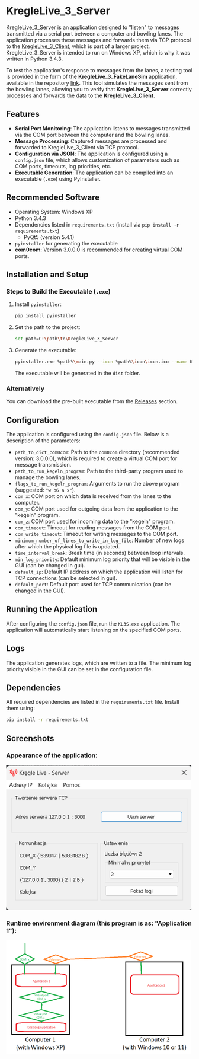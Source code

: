 # KregleLive_3_Server

KregleLive_3_Server is an application designed to "listen" to messages transmitted via a serial port between a computer and bowling lanes. The application processes these messages and forwards them via TCP protocol to the [KregleLive_3_Client](https://github.com/patlukas/KregleLive_3_Client), which is part of a larger project. KregleLive_3_Server is intended to run on Windows XP, which is why it was written in Python 3.4.3.

To test the application's response to messages from the lanes, a testing tool is provided in the form of the **KregleLive_3_FakeLaneSim** application, available in the repository [link](https://github.com/patlukas/KregleLive_3_FakeLaneSim). This tool simulates the messages sent from the bowling lanes, allowing you to verify that **KregleLive_3_Server** correctly processes and forwards the data to the **KregleLive_3_Client**.

## Features

- **Serial Port Monitoring**: The application listens to messages transmitted via the COM port between the computer and the bowling lanes.
- **Message Processing**: Captured messages are processed and forwarded to KregleLive_3_Client via TCP protocol.
- **Configuration via JSON**: The application is configured using a `config.json` file, which allows customization of parameters such as COM ports, timeouts, log priorities, etc.
- **Executable Generation**: The application can be compiled into an executable (`.exe`) using PyInstaller.

## Recommended Software

- Operating System: Windows XP
- Python 3.4.3
- Dependencies listed in `requirements.txt` (install via `pip install -r requirements.txt`)
  - PyQt5 (version 5.4.1)
- `pyinstaller` for generating the executable
- **com0com**: Version 3.0.0.0 is recommended for creating virtual COM ports.

## Installation and Setup

### Steps to Build the Executable (`.exe`)

1. Install `pyinstaller`:
   ```bash
   pip install pyinstaller
   ```

2. Set the path to the project:
   ```bash
   set path=C:\path\to\KregleLive_3_Server
   ```

3. Generate the executable:
   ```bash
   pyinstaller.exe %path%\main.py --icon %path%\icon\icon.ico --name KL3S.exe --onefile --noconsole
   ```

   The executable will be generated in the `dist` folder.

### Alternatively

You can download the pre-built executable from the [Releases](https://github.com/patlukas/KregleLive_3_Server/releases) section.

## Configuration

The application is configured using the `config.json` file. Below is a description of the parameters:

- `path_to_dict_com0com`: Path to the `com0com` directory (recommended version: 3.0.0.0), which is required to create a virtual COM port for message transmission.
- `path_to_run_kegeln_program`: Path to the third-party program used to manage the bowling lanes.
- `flags_to_run_kegeln_program`: Arguments to run the above program (suggested: `"w b6 a x"`).
- `com_x`: COM port on which data is received from the lanes to the computer.
- `com_y`: COM port used for outgoing data from the application to the "kegeln" program.
- `com_z`: COM port used for incoming data to the "kegeln" program.
- `com_timeout`: Timeout for reading messages from the COM port.
- `com_write_timeout`: Timeout for writing messages to the COM port.
- `minimum_number_of_lines_to_write_in_log_file`: Number of new logs after which the physical log file is updated.
- `time_interval_break`: Break time (in seconds) between loop intervals.
- `min_log_priority`: Default minimum log priority that will be visible in the GUI (can be changed in gui).
- `default_ip`: Default IP address on which the application will listen for TCP connections (can be selected in gui).
- `default_port`: Default port used for TCP communication (can be changed in the GUI).

## Running the Application

After configuring the `config.json` file, run the `KL3S.exe` application. The application will automatically start listening on the specified COM ports.

## Logs

The application generates logs, which are written to a file. The minimum log priority visible in the GUI can be set in the configuration file.

## Dependencies

All required dependencies are listed in the `requirements.txt` file. Install them using:
```bash
pip install -r requirements.txt
```

## Screenshots

### Appearance of the application:
<img src="screenshots/SS_1.png" width="500">

### Runtime environment diagram (this program is as: "Application 1"):
<img src="screenshots/SS_2.png" width="500">
